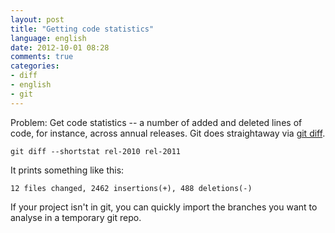 ```yaml
---
layout: post
title: "Getting code statistics"
language: english
date: 2012-10-01 08:28
comments: true
categories: 
- diff
- english
- git
---
```

Problem: Get code statistics -- a number of added and deleted lines of code,
for instance, across annual releases. Git does straightaway
via [git diff][].

[git diff]: http://www.kernel.org/pub/software/scm/git/docs/git-diff.html

    git diff --shortstat rel-2010 rel-2011

It prints something like this:

    12 files changed, 2462 insertions(+), 488 deletions(-)

If your project isn't in git, you can quickly import the branches you want
to analyse in a temporary git repo.
